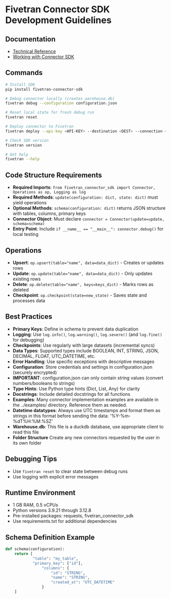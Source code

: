 # Fivetran Connector SDK Development Guidelines

## Documentation
- [Technical Reference](https://fivetran.com/docs/connector-sdk/technical-reference)
- [Working with Connector SDK](https://fivetran.com/docs/connector-sdk/working-with-connector-sdk)

## Commands
```bash
# Install SDK
pip install fivetran-connector-sdk

# Debug connector locally (creates warehouse.db)
fivetran debug --configuration configuration.json

# Reset local state for fresh debug run
fivetran reset

# Deploy connector to Fivetran
fivetran deploy --api-key <API-KEY> --destination <DEST> --connection <CONN> --configuration configuration.json [--force] [--python-version X.Y]

# Check SDK version
fivetran version

# Get help
fivetran --help
```

## Code Structure Requirements
- **Required Imports**: `from fivetran_connector_sdk import Connector, Operations as op, Logging as log`
- **Required Methods**: `update(configuration: dict, state: dict)` must yield operations
- **Optional Methods**: `schema(configuration: dict)` returns JSON structure with tables, columns, primary keys
- **Connector Object**: Must declare `connector = Connector(update=update, schema=schema)`
- **Entry Point**: Include `if __name__ == "__main__": connector.debug()` for local testing

## Operations
- **Upsert**: `op.upsert(table="name", data=data_dict)` - Creates or updates rows
- **Update**: `op.update(table="name", data=data_dict)` - Only updates existing rows
- **Delete**: `op.delete(table="name", keys=keys_dict)` - Marks rows as deleted
- **Checkpoint**: `op.checkpoint(state=new_state)` - Saves state and processes data

## Best Practices
- **Primary Keys**: Define in schema to prevent data duplication
- **Logging**: Use `log.info()`, `log.warning()`, `log.severe()` (and `log.fine()` for debugging)
- **Checkpoints**: Use regularly with large datasets (incremental syncs)
- **Data Types**: Supported types include BOOLEAN, INT, STRING, JSON, DECIMAL, FLOAT, UTC_DATETIME, etc.
- **Error Handling**: Use specific exceptions with descriptive messages
- **Configuration**: Store credentials and settings in configuration.json (securely encrypted)
- **IMPORTANT**: configuration.json can only contain string values (convert numbers/booleans to strings)
- **Type Hints**: Use Python type hints (Dict, List, Any) for clarity
- **Docstrings**: Include detailed docstrings for all functions
- **Examples**: Many connector implementation examples are available in the ../examples/ directory. Reference them as needed.
- **Datetime datatypes**: Always use UTC timestamps and format them as strings in this format before sending the data: '%Y-%m-%dT%H:%M:%SZ'
- **Warehouse.db**: This file is a duckdb database, use appropriate client to read this file
- **Folder Structure** Create any new connectors requested by the user in its own folder

## Debugging Tips
- Use `fivetran reset` to clear state between debug runs
- Use logging with explicit error messages

## Runtime Environment
- 1 GB RAM, 0.5 vCPUs
- Python versions 3.9.21 through 3.12.8
- Pre-installed packages: requests, fivetran_connector_sdk
- Use requirements.txt for additional dependencies

## Schema Definition Example
```python
def schema(configuration):
    return [
            "table": "my_table",
            "primary_key": ["id"],
                "columns": {
                    "id": "STRING",
                    "name": "STRING",
                    "created_at": "UTC_DATETIME"
                }
    ]
```
